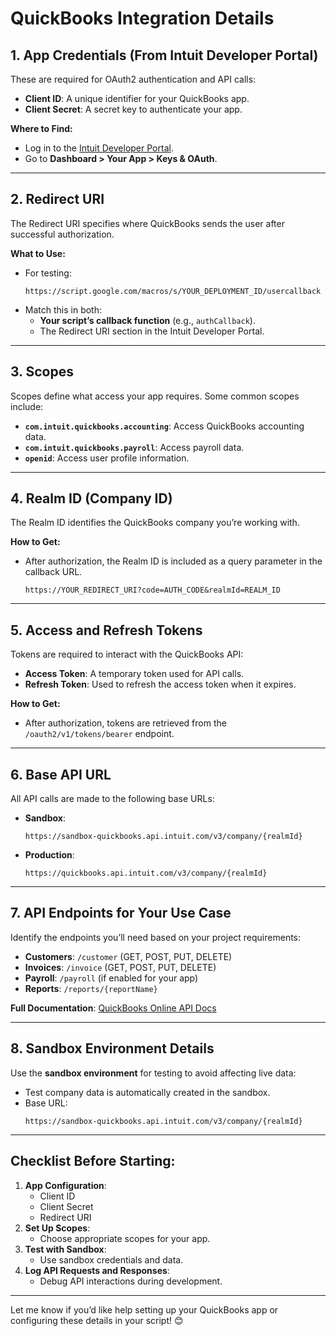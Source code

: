 # QuickBooks Integration Details

## 1. **App Credentials (From Intuit Developer Portal)**
These are required for OAuth2 authentication and API calls:
- **Client ID**: A unique identifier for your QuickBooks app.
- **Client Secret**: A secret key to authenticate your app.

**Where to Find:**
- Log in to the [Intuit Developer Portal](https://developer.intuit.com/).
- Go to **Dashboard > Your App > Keys & OAuth**.

---

## 2. **Redirect URI**
The Redirect URI specifies where QuickBooks sends the user after successful authorization.

**What to Use:**
- For testing:  
  ```
  https://script.google.com/macros/s/YOUR_DEPLOYMENT_ID/usercallback
  ```
- Match this in both:
  - **Your script’s callback function** (e.g., `authCallback`).
  - The Redirect URI section in the Intuit Developer Portal.

---

## 3. **Scopes**
Scopes define what access your app requires. Some common scopes include:
- **`com.intuit.quickbooks.accounting`**: Access QuickBooks accounting data.
- **`com.intuit.quickbooks.payroll`**: Access payroll data.
- **`openid`**: Access user profile information.

---

## 4. **Realm ID (Company ID)**
The Realm ID identifies the QuickBooks company you’re working with.

**How to Get:**
- After authorization, the Realm ID is included as a query parameter in the callback URL.
  ```
  https://YOUR_REDIRECT_URI?code=AUTH_CODE&realmId=REALM_ID
  ```

---

## 5. **Access and Refresh Tokens**
Tokens are required to interact with the QuickBooks API:
- **Access Token**: A temporary token used for API calls.
- **Refresh Token**: Used to refresh the access token when it expires.

**How to Get:**
- After authorization, tokens are retrieved from the `/oauth2/v1/tokens/bearer` endpoint.

---

## 6. **Base API URL**
All API calls are made to the following base URLs:
- **Sandbox**:  
  ```
  https://sandbox-quickbooks.api.intuit.com/v3/company/{realmId}
  ```
- **Production**:  
  ```
  https://quickbooks.api.intuit.com/v3/company/{realmId}
  ```

---

## 7. **API Endpoints for Your Use Case**
Identify the endpoints you’ll need based on your project requirements:
- **Customers**: `/customer` (GET, POST, PUT, DELETE)
- **Invoices**: `/invoice` (GET, POST, PUT, DELETE)
- **Payroll**: `/payroll` (if enabled for your app)
- **Reports**: `/reports/{reportName}`

**Full Documentation**: [QuickBooks Online API Docs](https://developer.intuit.com/app/developer/qbo/docs/api/accounting/most-commonly-used)

---

## 8. **Sandbox Environment Details**
Use the **sandbox environment** for testing to avoid affecting live data:
- Test company data is automatically created in the sandbox.
- Base URL:  
  ```
  https://sandbox-quickbooks.api.intuit.com/v3/company/{realmId}
  ```

---

## Checklist Before Starting:
1. **App Configuration**:
   - Client ID
   - Client Secret
   - Redirect URI
2. **Set Up Scopes**:
   - Choose appropriate scopes for your app.
3. **Test with Sandbox**:
   - Use sandbox credentials and data.
4. **Log API Requests and Responses**:
   - Debug API interactions during development.

---

Let me know if you’d like help setting up your QuickBooks app or configuring these details in your script! 😊

